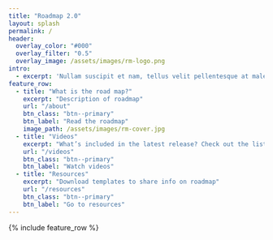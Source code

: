 ```yaml
---
title: "Roadmap 2.0"
layout: splash
permalink: /
header:
  overlay_color: "#000"
  overlay_filter: "0.5"
  overlay_image: /assets/images/rm-logo.png
intro: 
  - excerpt: 'Nullam suscipit et nam, tellus velit pellentesque at malesuada, enim eaque. Quis nulla, netus tempor in diam gravida tincidunt, *proin faucibus* voluptate felis id sollicitudin. Centered with `type="center"`'
feature_row:
  - title: "What is the road map?"
    excerpt: "Description of roadmap"
    url: "/about"
    btn_class: "btn--primary"
    btn_label: "Read the roadmap"
    image_path: /assets/images/rm-cover.jpg
  - title: "Videos"
    excerpt: "What’s included in the latest release? Check out the list of updates."
    url: "/videos"
    btn_class: "btn--primary"
    btn_label: "Watch videos"
  - title: "Resources"
    excerpt: "Download templates to share info on roadmap"
    url: "/resources"
    btn_class: "btn--primary"
    btn_label: "Go to resources"
---
```

{% include feature_row %}
